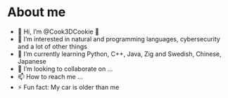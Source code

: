 # About me

- 👋 Hi, I’m @Cook3DCookie 🐢
- 👀 I’m interested in natural and programming languages, cybersecurity and a lot of other things
- 🌱 I’m currently learning Python, C++, Java, Zig and Swedish, Chinese, Japanese
- 💞️ I’m looking to collaborate on ...
- 📫 How to reach me ...
- ⚡ Fun fact: My car is older than me

<!---
Cook3DCookie/Cook3DCookie is a ✨ special ✨ repository because its `README.md` (this file) appears on your GitHub profile.
You can click the Preview link to take a look at your changes.
--->
